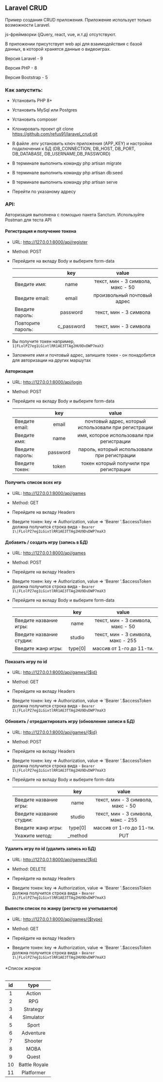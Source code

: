 ## Laravel CRUD

Пример создания CRUD приложения. Приложение использует только возможности Laravel.

js-фреймворки (jQuery, react, vue, и.т.д) отсутствуют.

В приложении присутствует web api для взаимодействия с базой данных, 
в которой хранятся данные о видеоиграх.

Версия Laravel - 9

Версия PHP - 8

Версия Bootstrap - 5


### Как запустить:

- Установить PHP 8+

- Установить MySql или Postgres

- Установить composer

- Клонировать проект git clone https://github.com/refus91/laravel_crud.git

- В файле .env установить ключ приложения (APP_KEY) и настройки подключения к БД (DB_CONNECTION, DB_HOST, DB_PORT, DB_DATABASE, DB_USERNAME,DB_PASSWORD)

- В терминале выполнить команду php artisan migrate

- В терминале выполнить команду php artisan db:seed

- В терминале выполнить команду php artisan serve

- Перейти по указаному адресу 


### API:

Авторизация выполнена с помощью пакета Sanctum. Используйте Postman для теста API

#### Регистрация и получение токена

- URL: http://127.0.0.1:8000/api/register

- Method: POST

- Перейдите на вкладу Body и выберите form-data
    
    |                   |  **key**   |             **value**             |
    |-------------------|:----------:|:---------------------------------:|
    | Введите имя:      |    name    | текст, мин - 3 символа, макс - 50 |
    | Введите email:    |   email    |    произвольный почтовый адрес    |
    | Введите пароль:   |  password  |      текст, мин - 3 символа       |
    | Повторите пароль: | c_password |      текст, мин - 3 символа       |

- Вы получите токен например, ``1|FLolPZ7eg1LGixtlRR1AE3TTAg2HU9DvDWP7maX3``
- Запомните имя и почтовый адрес, запишите токен - он понадобится для авторизации на других маршутах

#### Авторизация

- URL: http://127.0.0.1:8000/api/login

- Method: POST

- Перейдите на вкладу Body и выберите form-data

  |                 |  **key** |                       **value**                      |
  |-----------------|:--------:|:----------------------------------------------------:|
  | Введите email:  | email    | почтовый адрес, который использовали при регистрации |
  | Введите имя:    | name     | имя, которое использовали при регистрации            |
  | Введите пароль: | password | пароль, который использовали при регистрации         |
  | Введите токен:  | token    | токен который получили при регистрации               |

#### Получить список всех игр

- URL: http://127.0.0.1:8000/api/games

- Method: GET

- Перейдите на вкладу Headers

- Введите токен: key => Authorization, value => 'Bearer '.$accessToken
  должна получится строка вида - ``Bearer 1\|FLolPZ7eg1LGixtlRR1AE3TTAg2HU9DvDWP7maX3``

#### Добавить / создать игру (запись в БД)

- URL: http://127.0.0.1:8000/api/games

- Method: POST

- Перейдите на вкладу Headers

- Введите токен: key => Authorization, value => 'Bearer '.$accessToken
  должна получится строка вида - ``Bearer 1\|FLolPZ7eg1LGixtlRR1AE3TTAg2HU9DvDWP7maX3``

- Перейдите на вкладу Body и выберите form-data

  |                          | **key** |              **value**             |
  |--------------------------|:-------:|:----------------------------------:|
  | Введите название игры:   | name    | текст, мин - 3 символа, макс - 50  |
  | Введите название студии: | studio  | текст, мин - 3 символа, макс - 255 |
  | Введите жанр игры:       | type[0] | массив от 1-го до 11-ти.           |

#### Показать игру по id

- URL: http://127.0.0.1:8000/api/games/{$id}

- Method: GET

- Перейдите на вкладу Headers

- Введите токен: key => Authorization, value => 'Bearer '.$accessToken
  должна получится строка вида - ``Bearer 1\|FLolPZ7eg1LGixtlRR1AE3TTAg2HU9DvDWP7maX3``

#### Обновить / отредактировать игру (обновление записи в БД)

- URL: http://127.0.0.1:8000/api/games/{$id}

- Method: POST

- Перейдите на вкладу Headers

- Введите токен: key => Authorization, value => 'Bearer '.$accessToken
  должна получится строка вида - ``Bearer 1\|FLolPZ7eg1LGixtlRR1AE3TTAg2HU9DvDWP7maX3``

- Перейдите на вкладу Body и выберите form-data

  |                          | **key** |              **value**             |
  |--------------------------|:-------:|:----------------------------------:|
  | Введите название игры:   | name    | текст, мин - 3 символа, макс - 50  |
  | Введите название студии: | studio  | текст, мин - 3 символа, макс - 255 |
  | Введите жанр игры:       | type[0] | массив от 1-го до 11-ти.           |
  | Укажите метод:           | _method | PUT                                |

#### Удалить игру по id (удалить запись из БД)

- URL: http://127.0.0.1:8000/api/games/{$id}

- Method: DELETE

- Перейдите на вкладу Headers

- Введите токен: key => Authorization, value => 'Bearer '.$accessToken
  должна получится строка вида - ``Bearer 1\|FLolPZ7eg1LGixtlRR1AE3TTAg2HU9DvDWP7maX3``

#### Вывести список по жанру (регистр не учитывается)

- URL: http://127.0.0.1:8000/api/games/{$type}

- Method: GET

- Перейдите на вкладу Headers

- Введите токен: key => Authorization, value => 'Bearer '.$accessToken
  должна получится строка вида - ``Bearer 1\|FLolPZ7eg1LGixtlRR1AE3TTAg2HU9DvDWP7maX3``

###### *Список жанров

| **id** |    **type**   |
|:------:|:-------------:|
|    1   |     Action    |
|    2   |      RPG      |
|    3   |    Strategy   |
|    4   |   Simulator   |
|    5   |     Sport     |
|    6   |   Adventure   |
|    7   |    Shooter    |
|    8   |      MOBA     |
|    9   |     Quest     |
|   10   | Battle Royale |
|   11   |   Platformer  |
